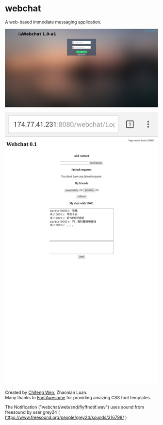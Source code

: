 # webchat 

A web-based immediate messaging application.

![alt tag](screenshots/webchat.png)

![alt tag](screenshots/b.png)

Created by [Chifeng Wen](https://github.com/DaviesX), Zhaonian Luan.  
Many thanks to [FontAwesome](http://fontawesome.io/) for providing amazing CSS font templates.

The Notification ("webchat/web/snd/flyffnotif.wav") uses sound from freesound by user grey24 ( https://www.freesound.org/people/grey24/sounds/316798/ )

